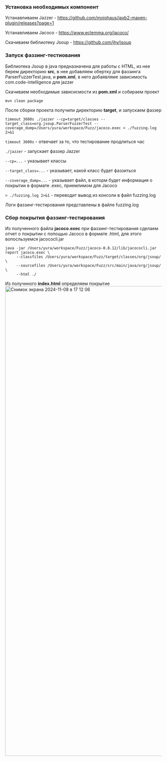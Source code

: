 ### Установка необходимых компонент

Устанавливаем Jazzer - https://github.com/mojohaus/jaxb2-maven-plugin/releases?page=1

Устанавливаем Jacoco - https://www.eclemma.org/jacoco/

Скачиваем библиотеку Jsoup - https://github.com/jhy/jsoup

### Запуск фаззинг-тестиования
Библиотека Jsoup в java предназначена для работы с HTML, из нее берем директорию **src**, в нее добавляем обертку для фаззинга ParserFuzzerTest.java,
 и **pom.xml**, в него добаявляме зависимость com.code-intelligence для jazzer

Скачиваем необходимые зависисмости из **pom.xml** и собираем проект

```
mvn clean package
```

После сборки проекта получили директорию **target**, и запускаем фаззер
```agsl
timeout 3600s ./jazzer --cp=target/classes --target_class=org.jsoup.ParserFuzzerTest --coverage_dump=/Users/yura/workspace/Fuzz/jacoco.exec > ./fuzzing.log 2>&1
```

``timeout 3600s`` - отвечает за то, что тестирование продлиться час

``./jazzer`` - запускает фаззер Jazzer

``--cp=...`` - указывает классы

``--target_class=...`` - указывает, какой класс будет фаззиться

``--coverage_dump=...`` - указывает файл, в которм будет информация о покрытии в формате .exec, приемлимом для Jacoco

``> ./fuzzing.log 2>&1`` - переводит вывод из консоли в файл fuzzing.log

Логи фаззинг-тестирования представлены в файле fuzzing.log

### Сбор покрытия фаззинг-тестирования

Из полученного файла **jacoco.exec** при фаззинг-тестирования сделаем отчет о покрытии с попощью Jacoco в формате .html,
для этого вопосльзуемся jacococli.jar
```
java -jar /Users/yura/workspace/Fuzz/jacoco-0.8.12/lib/jacococli.jar report jacoco.exec \
     --classfiles /Users/yura/workspace/Fuzz/target/classes/org/jsoup/ \
     --sourcefiles /Users/yura/workspace/Fuzz/src/main/java/org/jsoup/ \
     --html ./
```

Из получнного **index.html** определяем покрытие
<img width="1509" alt="Снимок экрана 2024-11-08 в 17 12 06" src="https://github.com/user-attachments/assets/305ff8f9-7891-418b-a109-be4c27513c67">


